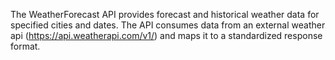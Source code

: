 The WeatherForecast API provides forecast and historical weather data for specified cities and dates. The API consumes data from an external weather api (https://api.weatherapi.com/v1/) and maps it to a standardized response format.
